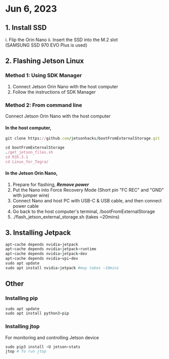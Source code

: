 # Jun 6, 2023
## 1. Install SSD
i. Flip the Orin Nano
ii. Insert the SSD into the M.2 slot  
(SAMSUNG SSD 970 EVO Plus is used)

## 2. Flashing Jetson Linux 
### Method 1: Using SDK Manager
1. Connect Jetson Orin Nano with the host computer 
2. Follow the instructions of SDK Manager
### Method 2: From command line
Connect Jetson Orin Nano with the host computer 
#### In the host computer,
```ruby
git clone https://github.com/jetsonhacks/bootFromExternalStorage.git
```

```ruby
cd bootFromExternalStorage
./get_jetson_files.sh
cd R35.3.1
cd Linux_for_Tegra/
```

#### In the Jetson Orin Nano,
1. Prepare for flashing, ***Remove power***
2. Put the Nano into Force Recovery Mode (Short pin "FC REC" and "GND" with jumper wire)
3. Connect Nano and host PC with USB-C & USB cable, and then connect power cable
4. Go back to the host computer's terminal, /bootFromExternalStorage
5. ./flash_jetson_external_storage.sh (takes ~20mins)

## 3. Installing Jetpack
```ruby
apt-cache depends nvidia-jetpack
apt-cache depends nvidia-jetpack-runtime
apt-cache depends nvidia-jetpack-dev
apt-cache depends nvidia-vpi-dev
sudo apt update
sudo apt install nvidia-jetpack #may takes ~10mins
```

## Other
### Installing pip
```ruby
sudo apt update
sudo apt install python3-pip
```
### Installing jtop
For monitoring and controlling Jetson device
```ruby
sudo pip3 install -U jetson-stats
jtop # To run jtop
```


